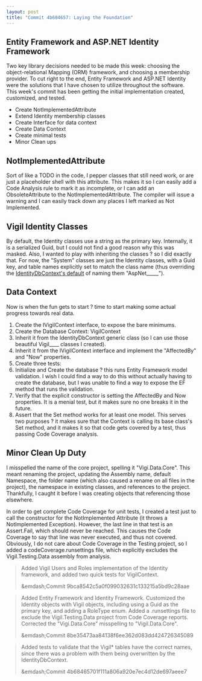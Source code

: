 ```yaml
---
layout: post
title: "Commit 4b684657: Laying the Foundation"
---
```


## Entity Framework and ASP.NET Identity Framework

Two key library decisions needed to be made this week: choosing the object-relational Mapping (ORM) framework, and choosing a membership provider.
To cut right to the end, Entity Framework and ASP.NET Identity were the solutions that I have chosen to utilize throughout the software. This week's
commit has been getting the initial implementation created, customized, and tested.

- Create NotImplementedAttribute
- Extend Identity membership classes
- Create Interface for data context
- Create Data Context
- Create minimal tests
- Minor Clean ups

## NotImplementedAttribute

Sort of like a TODO in the code, I pepper classes that still need work, or are just a placeholder shell with this attribute. This makes it so I
can easily add a Code Analysis rule to mark it as incomplete, or I can add an ObsoleteAttribute to the NotImplementedAttribute. The compiler will
issue a warning and I can easily track down any places I left marked as Not Implemented.

## Vigil Identity Classes

By default, the Identity classes use a string as the primary key. Internally, it is a serialized Guid, but I could not find a good reason why
this was masked. Also, I wanted to play with inheriting the classes ? so I did exactly that. For now, the "System" classes are just the Identity classes,
with a Guid key, and table names explicitly set to match the class name (thus overriding the [IdentityDbContext's default](http://stackoverflow.com/questions/29904898/classes-inherited-from-identity-objects-not-included-in-code-first-migrations)
of naming them "AspNet_____").

## Data Context

Now is when the fun gets to start ? time to start making some actual progress towards real data.

1. Create the IVigilContext interface, to expose the bare minimums.
1. Create the Database Context: VigilContext
1. Inherit it from the IdentityDbContext generic class (so I can use those beautiful Vigil____ classes I created).
1. Inherit it from the IVigilContext interface and implement the "AffectedBy" and "Now" properties.
1. Create three tests:
  2. Initialize and Create the database ? this runs Entity Framework model validation. I wish I could find a way to do this without actually having to create the database, but I was unable to find a way to expose the EF method that runs the validation.
  2. Verify that the explicit constructor is setting the AffectedBy and Now properties. It is a menial test, but it makes sure no one breaks it in the future.
  2. Assert that the Set method works for at least one model. This serves two purposes ? it makes sure that the Context is calling its base class's Set method, and it makes it so that code gets covered by a test, thus passing Code Coverage analysis.

## Minor Clean Up Duty

I misspelled the name of the core project, spelling it "Vigi.Data.Core". This meant renaming the project, updating the Assembly name,
default Namespace, the folder name (which also caused a rename on all files in the project), the namespace in existing classes, and
references to the project. Thankfully, I caught it before I was creating objects that referencing those elsewhere.

In order to get complete Code Coverage for unit tests, I created a test just to call the constructor for the NotImplemented Attribute (it throws
a NotImplemented Exception). However, the last line in that test is an Assert.Fail, which should never be reached. This causes the Code Coverage
to say that line was never executed, and thus not covered. Obviously, I do not care about Code Coverage in the Testing project, so I added a
codeCoverage.runsettings file, which explicitly excludes the Vigil.Testing.Data assembly from analysis.

> Added Vigil Users and Roles implementation of the Identity framework, and added two quick tests for VigilContext.
>  
> &emdash;Commit 9bca8542c5a0f099032631c133215a5bd9c28aae

> Added Entity Framework and Identity Framework.
> Customized the Identity objects with Vigil objects, including using a Guid as the primary key, and adding a RoleType enum.
> Added a .runsettings file to exclude the Vigil.Testing.Data project from Code Coverage reports. Corrected the "Vigi.Data.Core"
> misspelling to "Vigil.Data.Core".
>  
> &emdash;Commit 8be35473aa84138f6ee362d083dd424726345089

> Added tests to validate that the Vigil* tables have the correct names, since there was a problem with them being overwritten by the IdentityDbContext.
>  
> &emdash;Commit 4b68465701f111a806a920e7ec4d12de697aeee7

